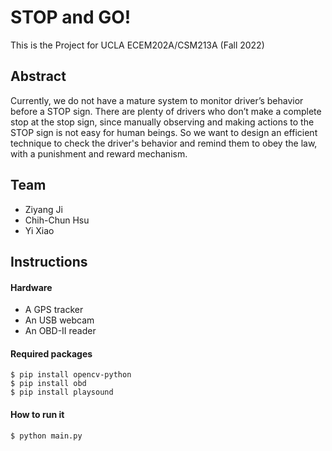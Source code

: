# STOP and GO!
This is the Project for UCLA ECEM202A/CSM213A (Fall 2022)

## Abstract
Currently, we do not have a mature system to monitor driver’s behavior before a STOP sign. There are plenty of drivers who don’t make a complete stop at the stop sign, since manually observing and making actions to the STOP sign is not easy for human beings. So we want to design an efficient technique to check the driver's behavior and remind them to obey the law, with a punishment and reward mechanism.

## Team
* Ziyang Ji
* Chih-Chun Hsu
* Yi Xiao

## Instructions

#### Hardware
- A GPS tracker
- An USB webcam
- An OBD-II reader

#### Required packages
```
$ pip install opencv-python
$ pip install obd
$ pip install playsound
```

#### How to run it
```
$ python main.py
```
